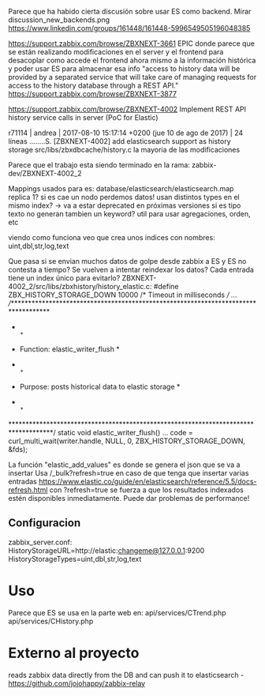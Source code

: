 Parece que ha habido cierta discusión sobre usar ES como backend.
Mirar discussion_new_backends.png
https://www.linkedin.com/groups/161448/161448-5996549505196048385

https://support.zabbix.com/browse/ZBXNEXT-3661
EPIC donde parece que se están realizando modificaciones en el server y el frontend para desacoplar como accede el frontend ahora mismo a la información histórica y poder usar ES para almacenar esa info
"access to history data will be provided by a separated service that will take care of managing requests for access to the history database through a REST API." https://support.zabbix.com/browse/ZBXNEXT-3877

https://support.zabbix.com/browse/ZBXNEXT-4002
Implement REST API history service calls in server (PoC for Elastic)

r71114 | andrea | 2017-08-10 15:17:14 +0200 (jue 10 de ago de 2017) | 24 líneas
........S. [ZBXNEXT-4002] add elasticsearch support as history storage
src/libs/zbxdbcache/history.c la mayoria de las modificaciones

Parece que el trabajo esta siendo terminado en la rama: zabbix-dev/ZBXNEXT-4002_2



Mappings usados para es: database/elasticsearch/elasticsearch.map
  replica 1? si es cae un nodo perdemos datos!
  usan distintos types en el mismo index? -> va a estar deprecated en próximas versiones
  si es tipo texto no generan tambien un keyword? util para usar agregaciones, orden, etc

  viendo como funciona veo que crea unos indices con nombres: uint,dbl,str,log,text

Que pasa si se envian muchos datos de golpe desde zabbix a ES y ES no contesta a tiempo?
Se vuelven a intentar reindexar los datos?
Cada entrada tiene un index único para evitarlo?
ZBXNEXT-4002_2/src/libs/zbxhistory/history_elastic.c:
#define   ZBX_HISTORY_STORAGE_DOWN  10000 /* Timeout in milliseconds */
...
/************************************************************************************
 *                                                                                  *
 * Function: elastic_writer_flush                                                   *
 *                                                                                  *
 * Purpose: posts historical data to elastic storage                                *
 *                                                                                  *
 ************************************************************************************/
static void elastic_writer_flush()
...
  code = curl_multi_wait(writer.handle, NULL, 0, ZBX_HISTORY_STORAGE_DOWN, &fds);



La función "elastic_add_values" es donde se genera el json que se va a insertar
Usa /_bulk?refresh=true en caso de que tenga que insertar varias entradas
  https://www.elastic.co/guide/en/elasticsearch/reference/5.5/docs-refresh.html
  con ?refresh=true se fuerza a que los resultados indexados estén disponibles inmediatamente. Puede dar problemas de performance!


## Configuracion
zabbix_server.conf:
HistoryStorageURL=http://elastic:changeme@127.0.0.1:9200
HistoryStorageTypes=uint,dbl,str,log,text



# Uso
Parece que ES se usa en la parte web en:
api/services/CTrend.php
api/services/CHistory.php



# Externo al proyecto
reads zabbix data directly from the DB and can push it to elasticsearch - https://github.com/jojohappy/zabbix-relay
